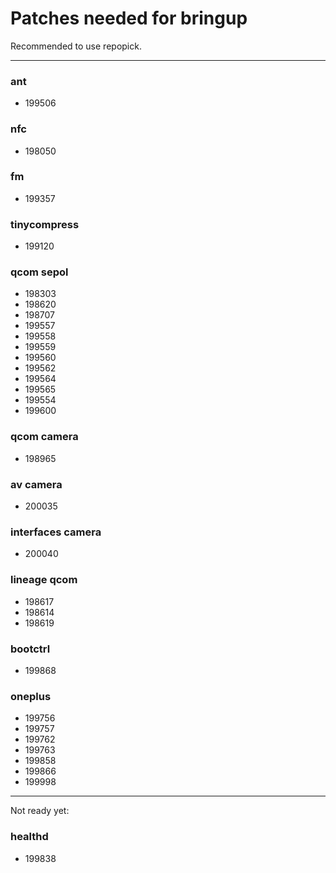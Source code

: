 # Patches needed for bringup

Recommended to use repopick.

-----
### ant
- 199506
### nfc
- 198050
### fm
- 199357
### tinycompress
- 199120
### qcom sepol
- 198303
- 198620
- 198707
- 199557
- 199558
- 199559
- 199560
- 199562
- 199564
- 199565
- 199554
- 199600
### qcom camera
- 198965
### av camera
- 200035
### interfaces camera
- 200040
### lineage qcom
- 198617
- 198614
- 198619
### bootctrl
- 199868
### oneplus
- 199756
- 199757
- 199762
- 199763
- 199858
- 199866
- 199998
-----

Not ready yet:

### healthd
- 199838
